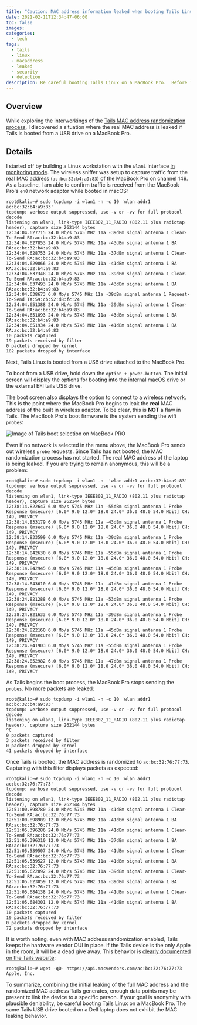 ```yaml
---
title: "Caution: MAC address information leaked when booting Tails Linux on a MacBook Pro (not Tails fault)"
date: 2021-02-11T12:34:47-06:00
toc: false
images:
categories:
  - tech
tags:
  - tails
  - linux
  - macaddress
  - leaked
  - security
  - detection
description: Be careful booting Tails Linux on a MacBook Pro.  Before Tails begins the boot process, a MacBook Pro leaks the real, non-randomized, MAC address over the wireless interface.  
---
```


## Overview

While exploring the interworkings of the [Tails MAC address randomization process](https://tails.boum.org/doc/first_steps/welcome_screen/mac_spoofing/index.en.html#:~:text=Tails%20can%20temporarily%20change%20the,are%2C%20to%20the%20local%20network.), I discovered a situation where the real MAC address is leaked if Tails is booted from a USB drive on a MacBook Pro.

## Details

I started off by building a Linux workstation with the `wlan1` interface [in monitoring mode](/posts/2021/monitorwireless/).  The wireless sniffer was setup to capture traffic from the real MAC address (`ac:bc:32:b4:a9:83`) of the MacBook Pro on channel 149.  As a baseline, I am able to confirm traffic is received from the MacBook Pro's `en0` network adaptor while booted in macOS:

```
root@kali:~# sudo tcpdump -i wlan1 -n -c 10 'wlan addr1 ac:bc:32:b4:a9:83'
tcpdump: verbose output suppressed, use -v or -vv for full protocol decode
listening on wlan1, link-type IEEE802_11_RADIO (802.11 plus radiotap header), capture size 262144 bytes
12:34:04.627715 24.0 Mb/s 5745 MHz 11a -39dBm signal antenna 1 Clear-To-Send RA:ac:bc:32:b4:a9:83
12:34:04.627853 24.0 Mb/s 5745 MHz 11a -43dBm signal antenna 1 BA RA:ac:bc:32:b4:a9:83
12:34:04.628753 24.0 Mb/s 5745 MHz 11a -37dBm signal antenna 1 Clear-To-Send RA:ac:bc:32:b4:a9:83
12:34:04.629066 24.0 Mb/s 5745 MHz 11a -41dBm signal antenna 1 BA RA:ac:bc:32:b4:a9:83
12:34:04.637348 24.0 Mb/s 5745 MHz 11a -39dBm signal antenna 1 Clear-To-Send RA:ac:bc:32:b4:a9:83
12:34:04.637493 24.0 Mb/s 5745 MHz 11a -43dBm signal antenna 1 BA RA:ac:bc:32:b4:a9:83
12:34:04.638673 6.0 Mb/s 5745 MHz 11a -39dBm signal antenna 1 Request-To-Send TA:59:cb:52:d8:fc:24
12:34:04.651388 24.0 Mb/s 5745 MHz 11a -39dBm signal antenna 1 Clear-To-Send RA:ac:bc:32:b4:a9:83
12:34:04.651893 24.0 Mb/s 5745 MHz 11a -43dBm signal antenna 1 BA RA:ac:bc:32:b4:a9:83
12:34:04.651934 24.0 Mb/s 5745 MHz 11a -41dBm signal antenna 1 BA RA:ac:bc:32:b4:a9:83
10 packets captured
19 packets received by filter
0 packets dropped by kernel
182 packets dropped by interface
```

Next, Tails Linux is booted from a USB drive attached to the MacBook Pro.  

To boot from a USB drive, hold down the `option + power-button`.  The initial screen will display the options for booting into the internal macOS drive or the external EFI tails USB drive.  

The boot screen also displays the option to connect to a wireless network.   This is the point where the MacBook Pro begins to leak the **real** MAC address of the built in wireless adaptor.  To be clear, this is **NOT** a flaw in Tails.  The MacBook Pro's boot firmware is the system sending the wifi `probes`:  

![Image of Tails boot selection on MacBook PRO](/images/tailsbootmacbookpro.jpg)

Even if no network is selected in the menu above, the MacBook Pro sends out wireless `probe` requests.  Since Tails has not booted, the MAC randomization process has not started.  The real MAC address of the laptop is being leaked.  If you are trying to remain anonymous, this will be a problem:

```
root@kali:~# sudo tcpdump -i wlan1 -n  'wlan addr1 ac:bc:32:b4:a9:83'
tcpdump: verbose output suppressed, use -v or -vv for full protocol decode
listening on wlan1, link-type IEEE802_11_RADIO (802.11 plus radiotap header), capture size 262144 bytes
12:38:14.822647 6.0 Mb/s 5745 MHz 11a -55dBm signal antenna 1 Probe Response (msecure) [6.0* 9.0 12.0* 18.0 24.0* 36.0 48.0 54.0 Mbit] CH: 149, PRIVACY
12:38:14.833179 6.0 Mb/s 5745 MHz 11a -43dBm signal antenna 1 Probe Response (msecure) [6.0* 9.0 12.0* 18.0 24.0* 36.0 48.0 54.0 Mbit] CH: 149, PRIVACY
12:38:14.833599 6.0 Mb/s 5745 MHz 11a -39dBm signal antenna 1 Probe Response (msecure) [6.0* 9.0 12.0* 18.0 24.0* 36.0 48.0 54.0 Mbit] CH: 149, PRIVACY
12:38:14.842630 6.0 Mb/s 5745 MHz 11a -55dBm signal antenna 1 Probe Response (msecure) [6.0* 9.0 12.0* 18.0 24.0* 36.0 48.0 54.0 Mbit] CH: 149, PRIVACY
12:38:14.842945 6.0 Mb/s 5745 MHz 11a -45dBm signal antenna 1 Probe Response (msecure) [6.0* 9.0 12.0* 18.0 24.0* 36.0 48.0 54.0 Mbit] CH: 149, PRIVACY
12:38:14.843610 6.0 Mb/s 5745 MHz 11a -41dBm signal antenna 1 Probe Response (msecure) [6.0* 9.0 12.0* 18.0 24.0* 36.0 48.0 54.0 Mbit] CH: 149, PRIVACY
12:38:24.821288 6.0 Mb/s 5745 MHz 11a -53dBm signal antenna 1 Probe Response (msecure) [6.0* 9.0 12.0* 18.0 24.0* 36.0 48.0 54.0 Mbit] CH: 149, PRIVACY
12:38:24.821633 6.0 Mb/s 5745 MHz 11a -39dBm signal antenna 1 Probe Response (msecure) [6.0* 9.0 12.0* 18.0 24.0* 36.0 48.0 54.0 Mbit] CH: 149, PRIVACY
12:38:24.822160 6.0 Mb/s 5745 MHz 11a -45dBm signal antenna 1 Probe Response (msecure) [6.0* 9.0 12.0* 18.0 24.0* 36.0 48.0 54.0 Mbit] CH: 149, PRIVACY
12:38:24.841903 6.0 Mb/s 5745 MHz 11a -55dBm signal antenna 1 Probe Response (msecure) [6.0* 9.0 12.0* 18.0 24.0* 36.0 48.0 54.0 Mbit] CH: 149, PRIVACY
12:38:24.852982 6.0 Mb/s 5745 MHz 11a -47dBm signal antenna 1 Probe Response (msecure) [6.0* 9.0 12.0* 18.0 24.0* 36.0 48.0 54.0 Mbit] CH: 149, PRIVACY
```

As Tails begins the boot process, the MacBook Pro stops sending the `probes`.  No more packets are leaked:

```
root@kali:~# sudo tcpdump -i wlan1 -n -c 10 'wlan addr1 ac:bc:32:b4:a9:83'
tcpdump: verbose output suppressed, use -v or -vv for full protocol decode
listening on wlan1, link-type IEEE802_11_RADIO (802.11 plus radiotap header), capture size 262144 bytes
^C
0 packets captured
3 packets received by filter
0 packets dropped by kernel
41 packets dropped by interface
```

Once Tails is booted, the MAC address is randomized to `ac:bc:32:76:77:73`.  Capturing with this filter displays packets as expected:

```
root@kali:~# sudo tcpdump -i wlan1 -n -c 10 'wlan addr1 ac:bc:32:76:77:73'
tcpdump: verbose output suppressed, use -v or -vv for full protocol decode
listening on wlan1, link-type IEEE802_11_RADIO (802.11 plus radiotap header), capture size 262144 bytes
12:51:00.898780 24.0 Mb/s 5745 MHz 11a -41dBm signal antenna 1 Clear-To-Send RA:ac:bc:32:76:77:73
12:51:00.898909 12.0 Mb/s 5745 MHz 11a -41dBm signal antenna 1 BA RA:ac:bc:32:76:77:73
12:51:05.396286 24.0 Mb/s 5745 MHz 11a -41dBm signal antenna 1 Clear-To-Send RA:ac:bc:32:76:77:73
12:51:05.396310 12.0 Mb/s 5745 MHz 11a -37dBm signal antenna 1 BA RA:ac:bc:32:76:77:73
12:51:05.539507 24.0 Mb/s 5745 MHz 11a -41dBm signal antenna 1 Clear-To-Send RA:ac:bc:32:76:77:73
12:51:05.539527 12.0 Mb/s 5745 MHz 11a -41dBm signal antenna 1 BA RA:ac:bc:32:76:77:73
12:51:05.622892 24.0 Mb/s 5745 MHz 11a -39dBm signal antenna 1 Clear-To-Send RA:ac:bc:32:76:77:73
12:51:05.623059 12.0 Mb/s 5745 MHz 11a -39dBm signal antenna 1 BA RA:ac:bc:32:76:77:73
12:51:05.684138 24.0 Mb/s 5745 MHz 11a -41dBm signal antenna 1 Clear-To-Send RA:ac:bc:32:76:77:73
12:51:05.684301 12.0 Mb/s 5745 MHz 11a -41dBm signal antenna 1 BA RA:ac:bc:32:76:77:73
10 packets captured
19 packets received by filter
0 packets dropped by kernel
72 packets dropped by interface
```

It is worth noting, even with MAC address randomization enabled, Tails keeps the hardware vendor OUI in place.  If the Tails device is the only Apple in the room, it will be a dead give away.  This behavior is [clearly documented on the Tails website](https://tails.boum.org/contribute/design/MAC_address/#limitation-only-spoof-nic-part):


```
root@kali:~# wget -qO- https://api.macvendors.com/ac:bc:32:76:77:73
Apple, Inc.
```


To summarize, combining the initial leaking of the full MAC address and the randomized MAC address Tails generates, enough data points may be present to link the device to a specific person.  If your goal is anonymity with plausible deniability, be careful booting Tails Linux on a MacBook Pro.  The same Tails USB drive booted on a Dell laptop does not exhibit the MAC leaking behavior.  


